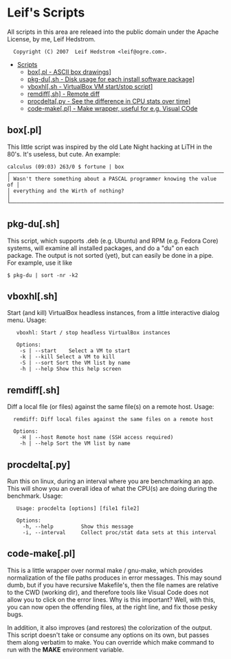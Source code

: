 # Leif's Scripts

All scripts in this area are releaed into the public domain under the
Apache License, by me, Leif Hedstrom.

      Copyright (C) 2007  Leif Hedstrom <leif@ogre.com>.

- [Scripts](#leif-s-scripts)
  * [box[.pl - ASCII box drawings]](#boxpl)
  * [pkg-du[.sh - Disk usage for each install software package]](#pkgdush)
  * [vboxhl[.sh - VirtualBox VM start/stop script]](#vboxhlsh)
  * [remdiff[.sh] - Remote diff](#remdiffsh)
  * [procdelta[.py - See the difference in CPU stats over time]](#procdeltapy)
  * [code-make[.pl] - Make wrapper, useful for e.g. Visual COde](#codemakepl)

## box[.pl]

This little script was inspired by the old Late Night hacking at LiTH in
the 80's. It's useless, but cute. An example:


    calculus (09:03) 263/0 $ fortune | box
    ┌───────────────────────────────────────────────────────────────────────┐
    │ Wasn't there something about a PASCAL programmer knowing the value of │
    │ everything and the Wirth of nothing?                                  │
    └───────────────────────────────────────────────────────────────────────┘


## pkg-du[.sh]

This script, which supports .deb (e.g. Ubuntu) and RPM (e.g. Fedora Core)
systems, will examine all installed packages, and do a "du" on each
package. The output is not sorted (yet), but can easily be done in a
pipe. For example, use it like

    $ pkg-du | sort -nr -k2


## vboxhl[.sh]

Start (and kill) VirtualBox headless instances, from a little interactive
dialog menu. Usage:

       vboxhl: Start / stop headless VirtualBox instances

       Options:
		-s | --start	Select a VM to start
		-k | --kill	Select a VM to kill
		-S | --sort	Sort the VM list by name
		-h | --help	Show this help screen

## remdiff[.sh]

Diff a local file (or files) against the same file(s) on a remote
host. Usage:
      
      remdiff: Diff local files against the same files on a remote host

      Options:
		-H | --host	Remote host name (SSH access required)
		-h | --help	Sort the VM list by name


## procdelta[.py]

Run this on linux, during an interval where you are benchmarking an
app. This will show you an overall idea of what the CPU(s) are doing
during the benchmark. Usage:

       Usage: procdelta [options] [file1 file2]

       Options:
         -h, --help         Show this message
         -i, --interval     Collect proc/stat data sets at this interval

## code-make[.pl]

This is a little wrapper over normal make / gnu-make, which provides
normalization of the file paths produces in error messages. This may
sound dumb, but if you have recursive Makefile's, then the file names
are relative to the CWD (working dir), and therefore tools like Visual
Code does not allow you to click on the error lines. Why is this important?
Well, with this, you can now open the offending files, at the right line,
and fix those pesky bugs.

In addition, it also improves (and restores) the colorization of the output.
This script doesn't take or consume any options on its own, but passes them
along verbatim to make. You can override which make command to run with the
**MAKE** environment variable.
